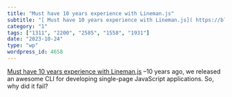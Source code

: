 ```yaml
---
title: "Must have 10 years experience with Lineman.js"
subtitle: "[ Must have 10 years experience with Lineman.js]( https://blog.testdouble.com/posts/2023-10-16-must-..."
category: "1"
tags: ["1311", "2200", "2585", "1558", "1931"]
date: "2023-10-24"
type: "wp"
wordpress_id: 4658
---
```

[ Must have 10 years experience with Lineman.js]( https://blog.testdouble.com/posts/2023-10-16-must-have-10-years-experience-with-lineman-js/) –10 years ago, we released an awesome CLI for developing single-page JavaScript applications. So, why did it fail?